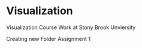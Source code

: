 # Visualization
Visualization Course Work at Stony Brook Unviersity

Creating new Folder Assignment 1
